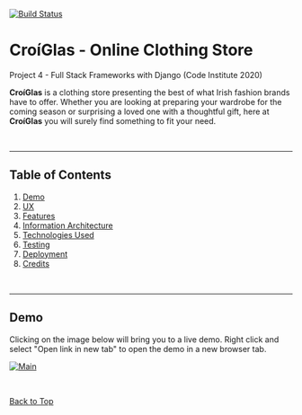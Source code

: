 [![Build Status](https://travis-ci.org/elkrojo/croiglas-shop.svg?branch=master)](https://travis-ci.org/elkrojo/croiglas-shop)

# CroíGlas - Online Clothing Store

Project 4 - Full Stack Frameworks with Django (Code Institute 2020)        

**CroíGlas** is a clothing store presenting the best of what Irish fashion brands have to offer. Whether you are looking at preparing your wardrobe for the coming season or surprising a loved one with a thoughtful gift, here at **CroíGlas** you will surely find something to fit your need.

<br>

---

## Table of Contents

1. [Demo](#demo)
2. [UX](#ux)
3. [Features](#features)
4. [Information Architecture](#information-architecture)
5. [Technologies Used](#technologies-used)
6. [Testing](#testing)
7. [Deployment](#deployment)
8. [Credits](#credits)

<br>

---

## Demo
Clicking on the image below will bring you to a live demo. Right click and select "Open link in new tab" to open the demo in a new browser tab.      

[![Main](https://raw.githubusercontent.com/elkrojo/croiglas-shop/master/static/img/presentation/demo-link.jpg)](https://croiglas-shop.herokuapp.com/)

<br>

[Back to Top](#table-of-contents)